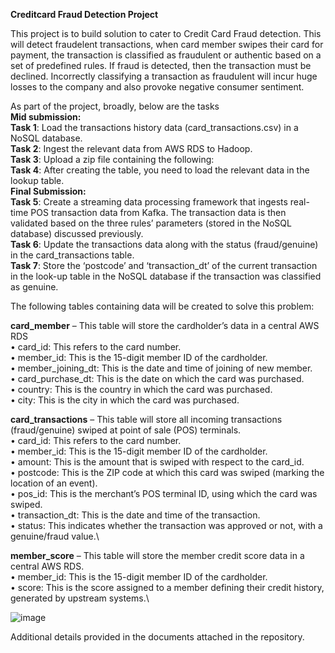 **Creditcard Fraud Detection Project**

This project is to build solution to cater to Credit Card Fraud detection. This will detect fraudelent transactions, when card member swipes their card for payment, the transaction is classified as fraudulent or authentic based on a set of predefined rules. If fraud is detected, then the transaction must be declined. Incorrectly classifying a transaction as fraudulent will incur huge losses to the company and also provoke negative consumer sentiment.

As part of the project, broadly, below are the tasks \
**Mid submission:** \
**Task 1**: Load the transactions history data (card_transactions.csv) in a NoSQL database.\
**Task 2**: Ingest the relevant data from AWS RDS to Hadoop.\
**Task 3**: Upload a zip file containing the following:\
**Task 4**: After creating the table, you need to load the relevant data in the lookup table.\
**Final Submission:** \
**Task 5**: Create a streaming data processing framework that ingests real-time POS transaction data from Kafka. The transaction data is then validated based on the three rules’ parameters (stored in the NoSQL database) discussed previously.\
**Task 6**: Update the transactions data along with the status (fraud/genuine) in the card_transactions table.\
**Task 7**: Store the ‘postcode’ and ‘transaction_dt’ of the current transaction in the look-up table in the NoSQL database if the transaction was classified as genuine.


The following tables containing data will be created to solve this problem:

**card_member** – This table will store the cardholder’s data in a central AWS RDS\
• card_id: This refers to the card number.\
• member_id: This is the 15-digit member ID of the cardholder.\
• member_joining_dt: This is the date and time of joining of new member.\
• card_purchase_dt: This is the date on which the card was purchased.\
• country: This is the country in which the card was purchased.\
• city: This is the city in which the card was purchased.

**card_transactions** – This table will store all incoming transactions (fraud/genuine) swiped at point of sale (POS) terminals.\
• card_id: This refers to the card number.\
• member_id: This is the 15-digit member ID of the cardholder.\
• amount: This is the amount that is swiped with respect to the card_id.\
• postcode: This is the ZIP code at which this card was swiped (marking the location of an event).\
• pos_id: This is the merchant’s POS terminal ID, using which the card was swiped.\
• transaction_dt: This is the date and time of the transaction.\
• status: This indicates whether the transaction was approved or not, with a genuine/fraud value.\

**member_score** – This table will store the member credit score data in a central AWS RDS.\
• member_id: This is the 15-digit member ID of the cardholder.\
• score: This is the score assigned to a member defining their credit history, generated by upstream systems.\

![image](https://github.com/srinay2007/creditcard_fraud_detection/assets/98680554/361e6cee-1232-4aa2-9db2-e1b6b3ff9be9)

Additional details provided in the documents attached in the repository.
